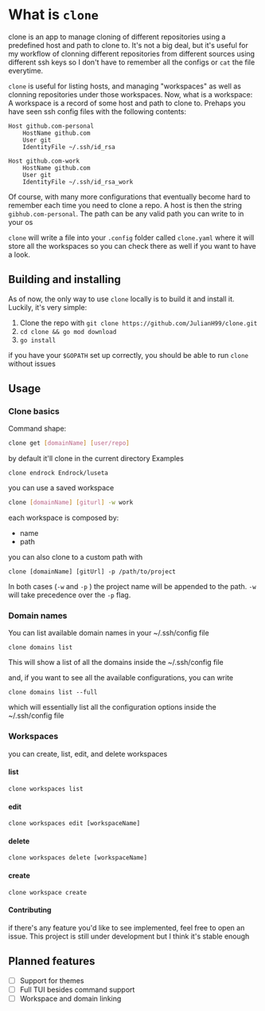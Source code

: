 # What is `clone`

clone is an app to manage cloning of different repositories using a predefined
host and path to clone to. It's not a big deal, but it's useful for my workflow
of clonning different repositories from different sources using different ssh
keys so I don't have to remember all the configs or `cat` the file everytime.

`clone` is useful for listing hosts, and managing "workspaces" as well as
clonning repositories under those workspaces. Now, what is a workspace: A
workspace is a record of some host and path to clone to. Prehaps you have seen
ssh config files with the following contents:
```
Host github.com-personal
    HostName github.com
    User git
    IdentityFile ~/.ssh/id_rsa

Host github.com-work
    HostName github.com
    User git
    IdentityFile ~/.ssh/id_rsa_work
```
Of course, with many more configurations that eventually become hard to remember
each time you need to clone a repo. A host is then the string
`gibhub.com-personal`. The path can be any valid path you can write to in your
os

`clone` will write a file into your `.config` folder called `clone.yaml` where
it will store all the workspaces so you can check there as well if you want to
have a look.


## Building and installing

As of now, the only way to use `clone` locally is to build it and install it.
Luckily, it's very simple:
1. Clone the repo with `git clone https://github.com/JulianH99/clone.git`
2. `cd clone && go mod download`
3. `go install`

if you have your `$GOPATH` set up correctly, you should be able to run `clone`
without issues

## Usage

### Clone basics
Command shape:
```sh
clone get [domainName] [user/repo]  
```
by default it'll clone in the current directory
Examples
```
clone endrock Endrock/luseta
```

you can use a saved workspace
```sh
clone [domainName] [giturl] -w work
```

each workspace is composed by:
- name
- path

you can also clone to a custom path with

```
clone [domainName] [gitUrl] -p /path/to/project
```

In both cases (`-w` and `-p` ) the project name will be appended to the path.
`-w` will take precedence over the `-p` flag.

### Domain names
You can list available domain names in your ~/.ssh/config file
```
clone domains list
```
This will show a list of all the domains inside the ~/.ssh/config file

and, if you want to see all the available configurations, you can write
```
clone domains list --full
```
which will essentially list all the configuration options inside the ~/.ssh/config file

### Workspaces
you can create, list, edit, and delete workspaces

#### list
```
clone workspaces list
```
#### edit
```
clone workspaces edit [workspaceName]
```

#### delete
```
clone workspaces delete [workspaceName]
```

#### create
```
clone workspace create
```

#### Contributing
if there's any feature you'd like to see implemented, feel free to open an
issue. This project is still under development but I think it's stable enough

## Planned features
- [ ] Support for themes
- [ ] Full TUI besides command support
- [ ] Workspace and domain linking
